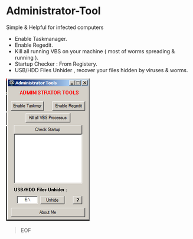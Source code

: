 # Administrator-Tool
Simple & Helpful for infected computers

- Enable Taskmanager.
- Enable Regedit.
- Kill all running VBS on your machine ( most of worms spreading & running ).
- Startup Checker : From Registery.
- USB/HDD Files Unhider , recover your files hidden by viruses & worms.

![alt text](admtools-image.bmp "Administrator Tools V1")

>EOF
